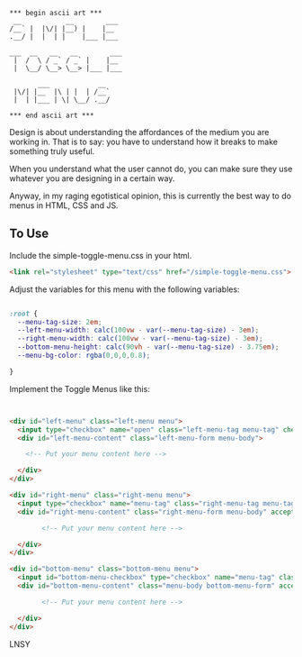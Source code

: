 ``` code
*** begin ascii art ***
 __           __        ___
/__` |  |\/| |__) |    |__
.__/ |  |  | |    |___ |___

___  __   __   __        ___
 |  /  \ / _` / _` |    |__
 |  \__/ \__> \__> |___ |___

       ___            __
 |\/| |__  |\ | |  | /__`
 |  | |___ | \| \__/ .__/

*** end ascii art ***

```


Design is about understanding the affordances of the medium you are working in. 
That is to say: you have to understand how it breaks to make something truly 
useful. 

When you understand what the user cannot do, you can make sure they use 
whatever you are designing in a certain way.

Anyway, in my raging egotistical opinion, this is currently the best way to do 
menus in HTML, CSS and JS. 


## To Use

Include the simple-toggle-menu.css in your html.

``` html 
<link rel="stylesheet" type="text/css" href="/simple-toggle-menu.css">
```

Adjust the variables for this menu with the following variables:

``` CSS

:root {
  --menu-tag-size: 2em;
  --left-menu-width: calc(100vw - var(--menu-tag-size) - 3em);
  --right-menu-width: calc(100vw - var(--menu-tag-size) - 3em);
  --bottom-menu-height: calc(90vh - var(--menu-tag-size) - 3.75em);
  --menu-bg-color: rgba(0,0,0,0.8);

}
```

Implement the Toggle Menus like this:


``` html


<div id="left-menu" class="left-menu menu">
  <input type="checkbox" name="open" class="left-menu-tag menu-tag" checked/>
  <div id="left-menu-content" class="left-menu-form menu-body">

  	<!-- Put your menu content here -->

  </div>
</div>

<div id="right-menu" class="right-menu menu">
  <input type="checkbox" name="menu-tag" class="right-menu-tag menu-tag" checked/>
  <div id="right-menu-content" class="right-menu-form menu-body" accept-charset="utf-8">

    	<!-- Put your menu content here -->

  </div>
</div>

<div id="bottom-menu" class="bottom-menu menu">
  <input id="bottom-menu-checkbox" type="checkbox" name="menu-tag" class="bottom-menu-tag menu-tag" checked />
  <div id="bottom-menu-content" class="menu-body bottom-menu-form" accept-charset="utf-8">

    	<!-- Put your menu content here -->

  </div>
</div> 

```
LNSY 